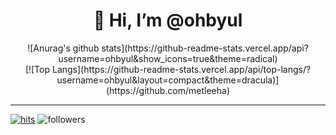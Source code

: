 
<div align=center><h1>👋 Hi, I’m @ohbyul </h1></div>

<div align=center> ![Anurag's github stats](https://github-readme-stats.vercel.app/api?username=ohbyul&show_icons=true&theme=radical) </div>

<div align=center> [![Top Langs](https://github-readme-stats.vercel.app/api/top-langs/?username=ohbyul&layout=compact&theme=dracula)](https://github.com/metleeha) </div>

<hr>

[![hits](https://hits.seeyoufarm.com/api/count/incr/badge.svg?url=https%3A%2F%2Fgithub.com%2Fohbyul&count_bg=%237A7A7A&title_bg=%23FFADCC&icon=reverbnation.svg&icon_color=%23FF0000&title=hits&edge_flat=false)](https://hits.seeyoufarm.com) ![followers](https://img.shields.io/github/followers/ohbyul?style=social)
